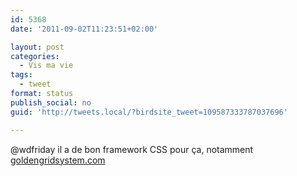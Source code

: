 ```yaml
---
id: 5368
date: '2011-09-02T11:23:51+02:00'

layout: post
categories:
  - Vis ma vie
tags:
  - tweet
format: status
publish_social: no
guid: 'http://tweets.local/?birdsite_tweet=109587333787037696'

---
```


@wdfriday il a de bon framework CSS pour ça, notamment [goldengridsystem.com](http://goldengridsystem.com/)
